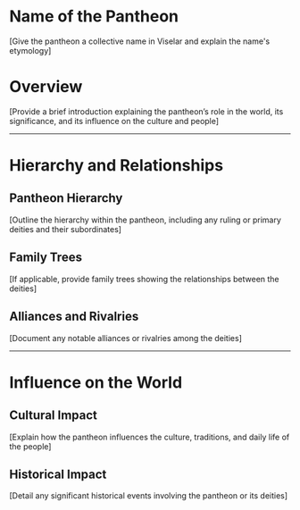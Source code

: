 # Name of the Pantheon

[Give the pantheon a collective name in Viselar and explain the name's etymology]

# Overview

[Provide a brief introduction explaining the pantheon’s role in the world, its significance, and its influence on the culture and people]

---

# Hierarchy and Relationships

## Pantheon Hierarchy

[Outline the hierarchy within the pantheon, including any ruling or primary deities and their subordinates]

## Family Trees

[If applicable, provide family trees showing the relationships between the deities]

## Alliances and Rivalries

[Document any notable alliances or rivalries among the deities]

---

# Influence on the World

## Cultural Impact

[Explain how the pantheon influences the culture, traditions, and daily life of the people]

## Historical Impact

[Detail any significant historical events involving the pantheon or its deities]
